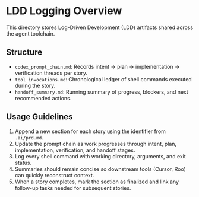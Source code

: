 # LDD Logging Overview

This directory stores Log-Driven Development (LDD) artifacts shared across the agent toolchain.

## Structure
- `codex_prompt_chain.md`: Records intent → plan → implementation → verification threads per story.
- `tool_invocations.md`: Chronological ledger of shell commands executed during the story.
- `handoff_summary.md`: Running summary of progress, blockers, and next recommended actions.

## Usage Guidelines
1. Append a new section for each story using the identifier from `.ai/prd.md`.
2. Update the prompt chain as work progresses through intent, plan, implementation, verification, and handoff stages.
3. Log every shell command with working directory, arguments, and exit status.
4. Summaries should remain concise so downstream tools (Cursor, Roo) can quickly reconstruct context.
5. When a story completes, mark the section as finalized and link any follow-up tasks needed for subsequent stories.
